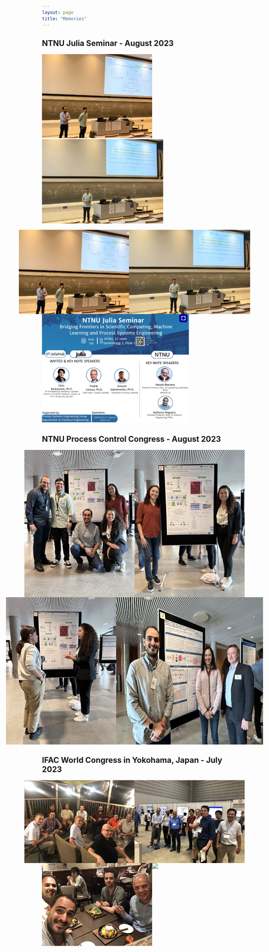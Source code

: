 ```yaml
---
layout: page
title: "Memories"
---
```


## NTNU Julia Seminar - August 2023

<left><img src="julia1.jpeg" width="300"></left>
<right><img src="julia2.jpeg" width="330"></right>

<div style="display: flex; flex-direction: column;">
  <div style="display: flex; justify-content: center;">
    <img src="julia1.jpeg" width="300">
    <img src="julia2.jpeg" width="330">
  </div>
</div>

<img src="julia3.jpeg" width="400">

## NTNU Process Control Congress - August 2023

<div style="display: flex; flex-direction: column;">
  <div style="display: flex; justify-content: center;">
    <img src="IMG_2484.jpg" width="300">
    <img src="IMG_2480.jpg" width="300">
  </div>
  <div style="display: flex; justify-content: center;">
    <img src="IMG_2449.jpg" width="300">
    <img src="IMG_2478.jpg" width="400">
  </div>
</div>

## IFAC World Congress in Yokohama, Japan - July 2023

<div style="display: flex; flex-direction: column;">
  <div style="display: flex; justify-content: center;">
    <img src="japan.jpeg" width="300">
    <img src="japan2.jpeg" width="300">
  </div>
  <div style="display: flex; justify-content: center;">
    <img src="japan3.jpeg" width="300">
    <img src="japan4.png" width="400">
  </div>
</div>
